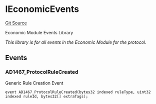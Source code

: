 # IEconomicEvents
[Git Source](https://github.com/thrackle-io/tron/blob/570e509b7dae1b89ffe858956bb3df9bbac2510a/src/common/IEvents.sol)

Economic Module Events Library

*This library is for all events in the Economic Module for the protocol.*


## Events
### AD1467_ProtocolRuleCreated
Generic Rule Creation Event


```solidity
event AD1467_ProtocolRuleCreated(bytes32 indexed ruleType, uint32 indexed ruleId, bytes32[] extraTags);
```

